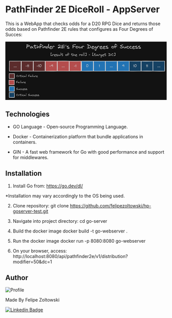 # PathFinder 2E DiceRoll - AppServer

This is a WebApp that checks odds for a D20 RPG Dice and returns those odds based on
Pathfinder 2E rules that configures as Four Degrees of Succes:

<img src="image.png" alt="Pathfing deegres of success">

## Technologies

- GO Language - Open-source Programming Language.

- Docker - Containerization platform that bundle applications in containers.

- GIN - A fast web framework for Go with good performance and support for middlewares.

## Installation

1. Install Go from:
  https://go.dev/dl/

  *Installation may vary accordingly to the OS being used.

2. Clone repository:
  git clone https://github.com/felipezoltowski/hp-goserver-test.git

2. Navigate into project directory:
  cd go-server

3. Build the docker image
  docker build -t go-webserver .

5. Run the docker image
  docker run -p 8080:8080 go-webserver

6. On your browser, access:
  http://localhost:8080/api/pathfinder2e/v1/distribution?modifier=50&dc=1

## Author
![Profile](https://github.com/user-attachments/assets/d8231a57-a42b-4646-880e-9a4e4a03b5d8)

Made By Felipe Zoltowski

[![Linkedin Badge](https://img.shields.io/badge/-Linkedin-blue?style=flat-square&logo=Linkedin&logoColor=white&link=https://www.linkedin.com/in/pauloterresleal/)](https://www.linkedin.com/in/felipe-zoltowski/)

